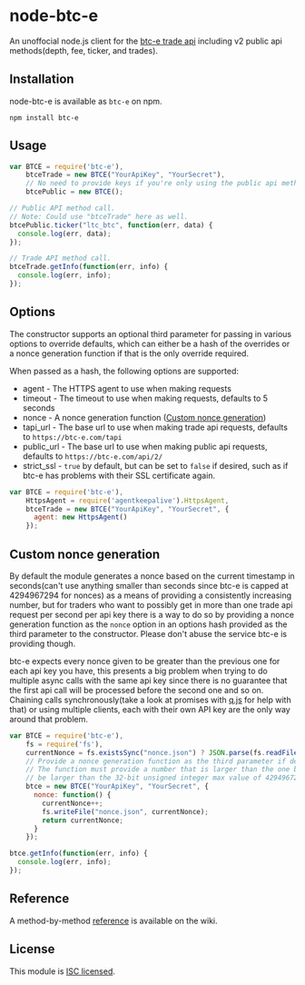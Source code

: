 node-btc-e
=====

An unoffocial node.js client for the [btc-e trade api](https://btc-e.com/api/documentation) including v2 public api methods(depth, fee, ticker, and trades).

## Installation

node-btc-e is available as `btc-e` on npm.

```
npm install btc-e
```

## Usage

```javascript
var BTCE = require('btc-e'),
    btceTrade = new BTCE("YourApiKey", "YourSecret"),
    // No need to provide keys if you're only using the public api methods.
    btcePublic = new BTCE();

// Public API method call.
// Note: Could use "btceTrade" here as well.
btcePublic.ticker("ltc_btc", function(err, data) {
  console.log(err, data);
});

// Trade API method call.
btceTrade.getInfo(function(err, info) {
  console.log(err, info);
});
```

## Options

The constructor supports an optional third parameter for passing in various options to override defaults, which can either be a hash of the overrides or a nonce generation function if that is the only override required.

When passed as a hash, the following options are supported:
* agent - The HTTPS agent to use when making requests
* timeout - The timeout to use when making requests, defaults to 5 seconds
* nonce - A nonce generation function ([Custom nonce generation](#custom-nonce-generation))
* tapi_url - The base url to use when making trade api requests, defaults to `https://btc-e.com/tapi`
* public_url - The base url to use when making public api requests, defaults to `https://btc-e.com/api/2/`
* strict_ssl - `true` by default, but can be set to `false` if desired, such as if btc-e has problems with their SSL certificate again.

```javascript
var BTCE = require('btc-e'),
    HttpsAgent = require('agentkeepalive').HttpsAgent,
    btceTrade = new BTCE("YourApiKey", "YourSecret", {
      agent: new HttpsAgent()
    });
```

## Custom nonce generation

By default the module generates a nonce based on the current timestamp in seconds(can't use anything smaller than seconds since btc-e is capped at 4294967294 for nonces) as a means of providing a consistently increasing number, but for traders who want to possibly get in more than one trade api request per second per api key there is a way to do so by providing a nonce generation function as the `nonce` option in an options hash provided as the third parameter to the constructor.  Please don't abuse the service btc-e is providing though.

btc-e expects every nonce given to be greater than the previous one for each api key you have, this presents a big problem when trying to do multiple async calls with the same api key since there is no guarantee that the first api call will be processed before the second one and so on.  Chaining calls synchronously(take a look at promises with [q.js](https://github.com/kriskowal/q) for help with that) or using multiple clients, each with their own API key are the only way around that problem.

```javascript
var BTCE = require('btc-e'),
    fs = require('fs'),
    currentNonce = fs.existsSync("nonce.json") ? JSON.parse(fs.readFileSync("nonce.json")) : 0,
    // Provide a nonce generation function as the third parameter if desired.
    // The function must provide a number that is larger than the one before and must not
    // be larger than the 32-bit unsigned integer max value of 4294967294.
    btce = new BTCE("YourApiKey", "YourSecret", {
      nonce: function() {
        currentNonce++;
        fs.writeFile("nonce.json", currentNonce);
        return currentNonce;
      }
    });

btce.getInfo(function(err, info) {
  console.log(err, info);
});
```

## Reference

A method-by-method [reference](https://github.com/pskupinski/node-btc-e/wiki/API-Reference) is available on the wiki.

## License

This module is [ISC licensed](https://github.com/pskupinski/node-btc-e/blob/master/LICENSE.txt).
